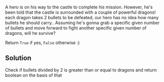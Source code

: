 A hero is on his way to the castle to complete his mission. However, he's been told that the castle is surrounded with a couple of powerful dragons! each dragon takes 2 bullets to be defeated, our hero has no idea how many bullets he should carry.. Assuming he's gonna grab a specific given number of bullets and move forward to fight another specific given number of dragons, will he survive?

Return `True` if yes, `False` otherwise :)

## Solution
Check if bullets divided by 2 is greater than or equal to dragons and return boolean on the basis of that